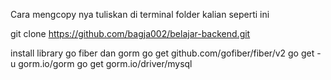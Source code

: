 Cara mengcopy nya tuliskan di terminal folder kalian 
seperti ini 

git clone https://github.com/bagja002/belajar-backend.git 

install library go fiber dan gorm 
go get github.com/gofiber/fiber/v2
go get -u gorm.io/gorm
go get gorm.io/driver/mysql
